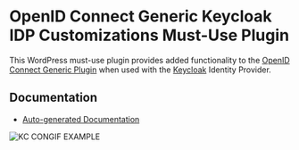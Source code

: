 # OpenID Connect Generic Keycloak IDP Customizations Must-Use Plugin

This WordPress must-use plugin provides added functionality to the [OpenID Connect Generic Plugin](https://github.com/daggerhart/openid-connect-generic) when used with the [Keycloak](https://www.keycloak.org/) Identity Provider.

## Documentation

- [Auto-generated Documentation](docs/home.md)






![KC CONGIF EXAMPLE](https://user-images.githubusercontent.com/11094004/104828938-d3eb6b80-586e-11eb-8687-3d463f9e3b36.png)
